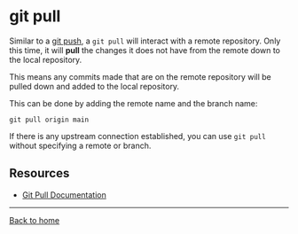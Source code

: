 # git pull

Similar to a [git push](./Push.md), a `git pull` will interact with a remote repository. Only this time, it will **pull** the changes it does not have from the remote down to the local repository. 

This means any commits made that are on the remote repository will be pulled down and added to the local repository. 

This can be done by adding the remote name and the branch name:

    git pull origin main

If there is any upstream connection established, you can use `git pull` without specifying a remote or branch.
 ## Resources
  - [Git Pull Documentation](https://git-scm.com/docs/git-pull)
  ---
  [Back to home](../READ.md)
  